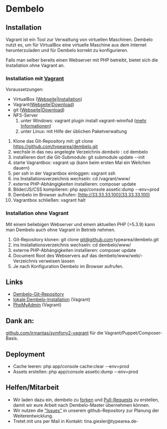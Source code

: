 # Dembelo

## Installation
Vagrant ist ein Tool zur Verwaltung von virtuellen Maschinen. Dembelo nutzt es, um für VirtualBox eine virtuelle
Maschine aus dem Internet herunterzuladen und für Dembelo korrekt zu konfigurieren.

Falls man selber bereits einen Webserver mit PHP betreibt, bietet sich die Installation ohne Vagrant an.

### Installation mit [Vagrant](https://www.vagrantup.com/)
Voraussetzungen:
* VirtualBox ([Webseite](https://www.virtualbox.org/)|[Installation](https://www.virtualbox.org/manual/ch02.html))
* Vagrant([Webseite](https://www.vagrantup.com/)|[Download](https://www.vagrantup.com/downloads.html))
* git ([Webseite](https://git-scm.com/)|[Download](https://git-scm.com/downloads))
* NFS-Server
    1. unter Windows: vagrant plugin install vagrant-winnfsd ([mehr Informationen](https://github.com/GM-Alex/vagrant-winnfsd))
    2. unter Linux: mit Hilfe der üblichen Paketverwaltung 

1. Klone das Git-Repository mit: git clone https://github.com/typearea/dembelo.git
2. wechsle in das neu angelegte Verzeichnis _dembelo_ : cd dembelo
3. installieren dort die Git-Submodule: git submodule update --init
4. starte Vagrantbox: vagrant up (kann beim ersten Mal ein Weilchen dauern)
5. per ssh in der Vagrantbox einloggen: vagrant ssh
6. ins Installationsverzeichnis wechseln: cd /vagrant/www/
7. externe PHP-Abhängigkeiten installieren: composer update
8. Bilder/JS/CSS kompilieren: php app/console assetic:dump --env=prod
9. Dembelo im Browser aufrufen: [http://33.33.33.100](33.33.33.100)
10. Vagrantbox schließen: vagrant halt

### Installation ohne Vagrant
Mit einem beliebigen Webserver und einem aktuellen PHP (>5.3.9) kann man Dembelo auch ohne Vagrant in Betrieb nehmen.
1. Git-Repository klonen: git clone git@github.com:typearea/dembelo.git
2. ins Installationsverzeichnis wechseln: cd dembelo/www/
3. externe PHP-Abhängigkeiten installieren: composer update
4. Document Root des Webservers auf das dembelo/www/web/-Verzeichnis verweisen lassen
5. Je nach Konfiguration Dembelo im Browser aufrufen.


## Links
* [Dembelo-Git-Repository](http://github.com:typearea)
* [lokale Dembelo-Installation](http://33.33.33.100/) (Vagrant)
* [PhpMyAdmin](http://33.33.33.100/phpmyadmin) (Vagrant)

## Dank an:
[github.com/irmantas/symfony2-vagrant](https://github.com/irmantas/symfony2-vagrant) für die Vagrant/Puppet/Composer-Basis.

## Deployment
* Cache leeren: php app/console cache:clear --env=prod
* Assets erstellen: php app/console assetic:dump --env=prod

## Helfen/Mitarbeit
* Wir laden dazu ein, dembelo zu [forken](https://help.github.com/articles/fork-a-repo/) und [Pull-Requests](https://help.github.com/articles/using-pull-requests/) zu erstellen, damit wir eure Arbeit nach Dembelo-Master übernehmen können.
* Wir nutzen die ["Issues"](https://github.com/typearea/dembelo/issues) in unserem github-Repository zur Planung der Weiterentwicklung.
* Tretet mit uns per Mail in Kontakt: tina.giesler@typearea.de-